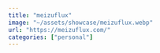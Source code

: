 ```yaml
---
title: "meizuflux"
image: "~/assets/showcase/meizuflux.webp"
url: "https://meizuflux.com/"
categories: ["personal"]
---
```

